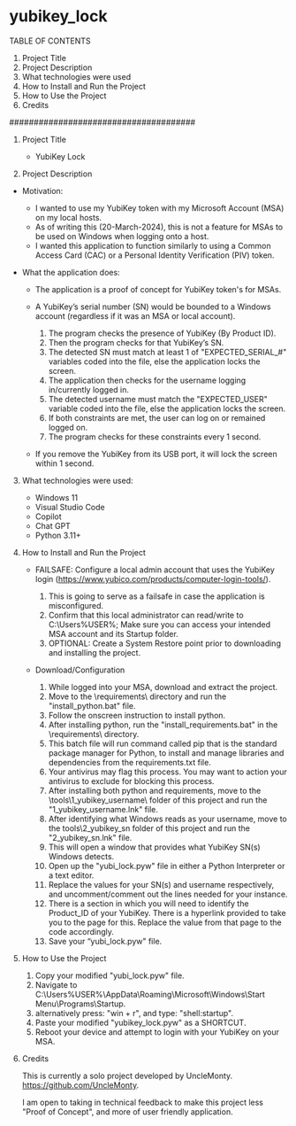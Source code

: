 # yubikey_lock

TABLE OF CONTENTS

1) Project Title
2) Project Description
3) What technologies were used
4) How to Install and Run the Project
5) How to Use the Project
6) Credits

######################################

1. Project Title

   - YubiKey Lock

2. Project Description

- Motivation:
   
  - I wanted to use my YubiKey token with my Microsoft Account (MSA) on my local hosts.
  - As of writing this (20-March-2024), this is not a feature for MSAs to be used on Windows when logging onto a host.
  - I wanted this application to function similarly to using a Common Access Card (CAC) or a Personal Identity Verification (PIV) token.

- What the application does:
  
   - The application is a proof of concept for YubiKey token's for MSAs.
   - A YubiKey’s serial number (SN) would be bounded to a Windows account (regardless if it was an MSA or local account).
   
      1) The program checks the presence of YubiKey (By Product ID).
      2) Then the program checks for that YubiKey’s SN.
      3) The detected SN must match at least 1 of "EXPECTED_SERIAL_#" variables coded into the file, else the application locks the screen.
      4) The application then checks for the username logging in/currently logged in.
      5) The detected username must match the "EXPECTED_USER" variable coded into the file, else the application locks the screen.
      6) If both constraints are met, the user can log on or remained logged on.
      7) The program checks for these constraints every 1 second.

   - If you remove the YubiKey from its USB port, it will lock the screen within 1 second. 

3. What technologies were used:
   
   - Windows 11
   - Visual Studio Code
   - Copilot
   - Chat GPT
   - Python 3.11+

4. How to Install and Run the Project

   - FAILSAFE: Configure a local admin account that uses the YubiKey login (https://www.yubico.com/products/computer-login-tools/).
      1) This is going to serve as a failsafe in case the application is misconfigured.
      2) Confirm that this local administrator can read/write to C:\Users\%USER%; Make sure you can access your intended MSA account and its Startup folder.
      3) OPTIONAL: Create a System Restore point prior to downloading and installing the project.
   
   - Download/Configuration
   
      1) While logged into your MSA, download and extract the project.
      2) Move to the \requirements\ directory and run the "install_python.bat" file.
      3) Follow the onscreen instruction to install python.
      4) After installing python, run the "install_requirements.bat" in the \requirements\ directory.
      5) This batch file will run command called pip that is the standard package manager for Python, to install and manage libraries and dependencies from the requirements.txt file.
      6) Your antivirus may flag this process. You may want to action your antivirus to exclude for blocking this process.
      7) After installing both python and requirements, move to the \tools\1_yubikey_username\ folder of this project and run the "1_yubikey_username.lnk" file.
      8) After identifying what Windows reads as your username, move to the tools\2_yubikey_sn folder of this project and run the "2_yubikey_sn.lnk" file.
      10) This will open a window that provides what YubiKey SN(s) Windows detects.
      11) Open up the "yubi_lock.pyw" file in either a Python Interpreter or a text editor.
      12) Replace the values for your SN(s) and username respectively, and uncomment/comment out the lines needed for your instance.
      13) There is a section in which you will need to identify the Product_ID of your YubiKey. There is a hyperlink provided to take you to the page for this. Replace the value from that page to the code accordingly.
      14) Save your “yubi_lock.pyw" file.

5. How to Use the Project
   
   1) Copy your modified "yubi_lock.pyw" file.
   2) Navigate to C:\Users\%USER%\AppData\Roaming\Microsoft\Windows\Start Menu\Programs\Startup.
   3) alternatively press: "win + r", and type: "shell:startup".
   4) Paste your modified "yubikey_lock.pyw" as a SHORTCUT.
   5) Reboot your device and attempt to login with your YubiKey on your MSA.

7. Credits

   This is currently a solo project developed by UncleMonty.
   https://github.com/UncleMonty.

   I am open to taking in technical feedback to make this project less "Proof of Concept", and more of user friendly application.
